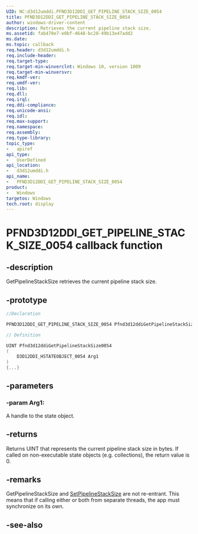 ```yaml
---
UID: NC:d3d12umddi.PFND3D12DDI_GET_PIPELINE_STACK_SIZE_0054
title: PFND3D12DDI_GET_PIPELINE_STACK_SIZE_0054
author: windows-driver-content
description: Retrieves the current pipeline stack size.
ms.assetid: fab470e7-e0bf-4648-bc28-49b13e47add2
ms.date: 
ms.topic: callback
req.header: d3d12umddi.h
req.include-header:
req.target-type:
req.target-min-winverclnt: Windows 10, version 1809
req.target-min-winversvr:
req.kmdf-ver:
req.umdf-ver:
req.lib:
req.dll:
req.irql: 
req.ddi-compliance:
req.unicode-ansi:
req.idl:
req.max-support:
req.namespace:
req.assembly:
req.type-library: 
topic_type: 
-	apiref
api_type: 
-	UserDefined
api_location: 
-	d3d12umddi.h
api_name: 
-	PFND3D12DDI_GET_PIPELINE_STACK_SIZE_0054
product:
-	Windows
targetos: Windows
tech.root: display
---
```


# PFND3D12DDI_GET_PIPELINE_STACK_SIZE_0054 callback function

## -description

GetPipelineStackSize retrieves the current pipeline stack size.

## -prototype

```cpp
//Declaration

PFND3D12DDI_GET_PIPELINE_STACK_SIZE_0054 Pfnd3d12ddiGetPipelineStackSize0054; 

// Definition

UINT Pfnd3d12ddiGetPipelineStackSize0054 
(
	D3D12DDI_HSTATEOBJECT_0054 Arg1
)
{...}

```

## -parameters

### -param Arg1: 

A handle to the state object.

## -returns

Returns UINT that represents the current pipeline stack size in bytes. If called on non-executable state objects (e.g. collections), the return value is 0.

## -remarks

GetPipelineStackSize and [SetPipelineStackSize](nc-d3d12umddi-pfnd3d12ddi_set_pipeline_stack_size_0054.md) are not re-entrant. This means that if calling either or both from separate threads, the app must synchronize on its own.


## -see-also
